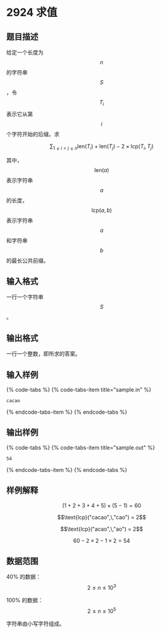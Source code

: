 # 2924 求值

## 题目描述

给定一个长度为 $$n$$ 的字符串 $$S$$，令 $$T_i$$ 表示它从第 $$i$$ 个字符开始的后缀。求

$$
\sum_{1 \leqslant i < j \leqslant n} \text{len}(T_i) + \text{len}(T_j) - 2 \times \text{lcp}(T_i,\,T_j)
$$

其中，$$\text{len}(a)$$ 表示字符串 $$a$$ 的长度，$$\text{lcp}(a,b)$$ 表示字符串 $$a$$ 和字符串 $$b$$ 的最长公共前缀。

## 输入格式

一行一个字符串 $$S$$。

## 输出格式

一行一个整数，即所求的答案。

## 输入样例

{% code-tabs %}
{% code-tabs-item title="sample.in" %}
```text
cacao
```
{% endcode-tabs-item %}
{% endcode-tabs %}

## 输出样例

{% code-tabs %}
{% code-tabs-item title="sample.out" %}
```text
54
```
{% endcode-tabs-item %}
{% endcode-tabs %}

## 样例解释

$$(1 + 2 + 3 + 4 + 5) \times (5 - 1) = 60$$

$$\text{lcp}("cacao",\,"cao") = 2$$

$$\text{lcp}("acao",\,"ao") = 2$$

$$60 - 2 \times 2 - 1 \times 2 = 54$$

## 数据范围

40% 的数据：$$2 \leq n \leq 10^3$$

100% 的数据：$$2 \leq n \leq 10^5$$

字符串由小写字符组成。

